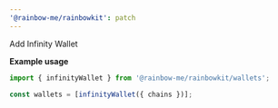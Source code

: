 ```yaml
---
'@rainbow-me/rainbowkit': patch
---
```


Add Infinity Wallet

**Example usage**

```ts
import { infinityWallet } from '@rainbow-me/rainbowkit/wallets';

const wallets = [infinityWallet({ chains })];
```

